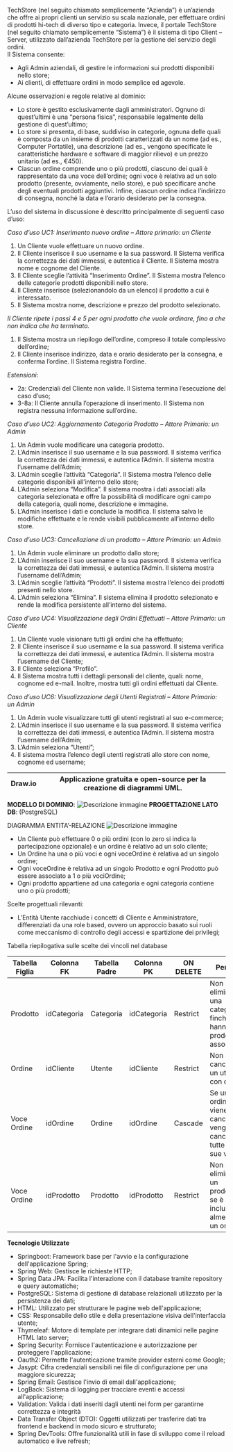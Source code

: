 TechStore (nel seguito chiamato semplicemente “Azienda”) è un’azienda che offre ai propri clienti un servizio su scala nazionale, per effettuare ordini di prodotti hi-tech di diverso tipo e categoria. Invece, il portale TechStore (nel seguito chiamato semplicemente “Sistema”) è il sistema di tipo Client – Server, utilizzato dall’azienda TechStore per la gestione del servizio degli ordini.  
Il Sistema consente:

- Agli Admin aziendali, di gestire le informazioni sui prodotti disponibili nello store;
- Ai clienti, di effettuare ordini in modo semplice ed agevole.

Alcune osservazioni e regole relative al dominio:

- Lo store è gestito esclusivamente dagli amministratori. Ognuno di quest’ultimi è una “persona fisica”, responsabile legalmente della gestione di quest’ultimo;
- Lo store si presenta, di base, suddiviso in categorie, ognuna delle quali è composta da un insieme di prodotti caratterizzati da un nome (ad es., Computer Portatile), una descrizione (ad es., vengono specificate le caratteristiche hardware e software di maggior rilievo) e un prezzo unitario (ad es., €450).
- Ciascun ordine comprende uno o più prodotti, ciascuno dei quali è rappresentato da una voce dell’ordine; ogni voce è relativa ad un solo prodotto (presente, ovviamente, nello store), e può specificare anche degli eventuali prodotti aggiuntivi. Infine, ciascun ordine indica l’indirizzo di consegna, nonché la data e l’orario desiderato per la consegna. 

L’uso del sistema in discussione è descritto principalmente di seguenti caso d’uso:

_Caso d’uso UC1: Inserimento nuovo ordine – Attore primario: un Cliente_

1. Un Cliente vuole effettuare un nuovo ordine.
2. Il Cliente inserisce il suo username e la sua password. Il Sistema verifica la correttezza dei dati immessi, e autentica il Cliente. Il Sistema mostra nome e cognome del Cliente.
3. Il Cliente sceglie l’attività “Inserimento Ordine”. Il Sistema mostra l’elenco delle categorie prodotti disponibili nello store.
4. Il Cliente inserisce (selezionandolo da un elenco) il prodotto a cui è interessato.
5. Il Sistema mostra nome, descrizione e prezzo del prodotto selezionato.

_Il Cliente ripete i passi 4 e 5 per ogni prodotto che vuole ordinare, fino a che non indica che ha terminato._

1. Il Sistema mostra un riepilogo dell’ordine, compreso il totale complessivo dell’ordine;
2. Il Cliente inserisce indirizzo, data e orario desiderato per la consegna, e conferma l’ordine. Il Sistema registra l’ordine.

_Estensioni_:

- 2a: Credenziali del Cliente non valide. Il Sistema termina l’esecuzione del caso d’uso;
- 3-8a: Il Cliente annulla l’operazione di inserimento. Il Sistema non registra nessuna informazione sull’ordine.

_Caso d’uso UC2: Aggiornamento Categoria Prodotto – Attore Primario: un Admin_

1. Un Admin vuole modificare una categoria prodotto.
2. L’Admin inserisce il suo username e la sua password. Il sistema verifica la correttezza dei dati immessi, e autentica l’Admin. Il sistema mostra l’username dell’Admin;
3. L’Admin sceglie l’attività “Categoria”. Il Sistema mostra l’elenco delle categorie disponibili all’interno dello store;
4. L’Admin seleziona “Modifica”. Il sistema mostra i dati associati alla categoria selezionata e offre la possibilità di modificare ogni campo della categoria, quali nome, descrizione e immagine.
5. L’Admin inserisce i dati e conclude la modifica. Il sistema salva le modifiche effettuate e le rende visibili pubblicamente all’interno dello store.

_Caso d’uso UC3: Cancellazione di un prodotto – Attore Primario: un Admin_

1. Un Admin vuole eliminare un prodotto dallo store;
2. L’Admin inserisce il suo username e la sua password. Il sistema verifica la correttezza dei dati immessi, e autentica l’Admin. Il sistema mostra l’username dell’Admin;
3. L’Admin sceglie l’attività “Prodotti”. Il sistema mostra l’elenco dei prodotti presenti nello store.
4. L’Admin seleziona “Elimina”. Il sistema elimina il prodotto selezionato e rende la modifica persistente all’interno del sistema.

_Caso d’uso UC4: Visualizzazione degli Ordini Effettuati – Attore Primario: un Cliente_

1. Un Cliente vuole visionare tutti gli ordini che ha effettuato;
2. Il Cliente inserisce il suo username e la sua password. Il sistema verifica la correttezza dei dati immessi, e autentica l’Admin. Il sistema mostra l’username del Cliente;
3. Il Cliente seleziona “Profilo”.
4. Il Sistema mostra tutti i dettagli personali del cliente, quali: nome, cognome ed e-mail. Inoltre, mostra tutti gli ordini effettuati dal Cliente.

_Caso d’uso UC6: Visualizzazione degli Utenti Registrati – Attore Primario: un Admin_

1. Un Admin vuole visualizzare tutti gli utenti registrati al suo e-commerce;
2. L’Admin inserisce il suo username e la sua password. Il sistema verifica la correttezza dei dati immessi, e autentica l’Admin. Il sistema mostra l’username dell’Admin;
3. L’Admin seleziona “Utenti”;
4. Il sistema mostra l’elenco degli utenti registrati allo store con nome, cognome ed username;

| **Draw.io** | Applicazione gratuita e open-source per la creazione di diagrammi UML. |
| --- | --- |

**MODELLO DI DOMINIO**:
![Descrizione immagine](img/ModelloDiDominio.png)
**PROGETTAZIONE LATO DB**: (PostgreSQL)

DIAGRAMMA ENTITA’-RELAZIONE
![Descrizione immagine](img/DiagrammaER.png)

- Un Cliente può effettuare 0 o più ordini (con lo zero si indica la partecipazione opzionale) e un ordine è relativo ad un solo cliente;
- Un Ordine ha una o più voci e ogni voceOrdine è relativa ad un singolo ordine;
- Ogni voceOrdine è relativa ad un singolo Prodotto e ogni Prodotto può essere associato a 1 o più vociOrdine;
- Ogni prodotto appartiene ad una categoria e ogni categoria contiene uno o più prodotti;

Scelte progettuali rilevanti:

- L’Entità Utente racchiude i concetti di Cliente e Amministratore, differenziati da una role based, ovvero un approccio basato sui ruoli come meccanismo di controllo degli accessi e spartizione dei privilegi;

Tabella riepilogativa sulle scelte dei vincoli nel database

| Tabella Figlia | Colonna FK | Tabella Padre | Colonna PK | ON DELETE | Perché | ON UPDATE | Perché |
| --- | --- | --- | --- | --- | --- | --- | --- |
| Prodotto | idCategoria | Categoria | idCategoria | Restrict | Non si può eliminare una categoria finché si hanno prodotti associati | Cascade | Se l’ID categoria cambia, aggiorna automaticamente i riferimenti nei prodotti |
| Ordine | idCliente | Utente | idCliente | Restrict | Non si può cancellare un utente con ordini | Cascade | Se si aggiorna l’ID utente(raro), lo aggiorna anche in ordine |
| Voce  <br>Ordine | idOrdine | Ordine | idOrdine | Cascade | Se un ordine viene cancellato, vengono cancellate tutte le sue voci | Cascade | Se l’ID dell’ordine cambia, lo aggiorna automaticamente anche nelle voci |
| Voce  <br>Ordine | idProdotto | Prodotto | idProdotto | Restrict | Non si può eliminare un prodotto se è stato incluso almeno in un ordine | Cascade | Se l’ID prodotto cambia (raro), aggiorna automaticamente il riferimento in VoceOrdine. |

**Tecnologie Utilizzate**
- Springboot: Framework base per l'avvio e la configurazione dell'applicazione Spring;
- Spring Web: Gestisce le richieste HTTP;
- Spring Data JPA: Facilita l'interazione con il database tramite repository e query automatiche;
- PostgreSQL: Sistema di gestione di database relazionali utilizzato per la persistenza dei dati;
- HTML: Utilizzato per strutturare le pagine web dell'applicazione;
- CSS: Responsabile dello stile e della presentazione visiva dell'interfaccia utente;
- Thymeleaf: Motore di template per integrare dati dinamici nelle pagine HTML lato server;
- Spring Security: Fornisce l'autenticazione e autorizzazione per proteggere l'applicazione;
- Oauth2: Permette l'autenticazione tramite provider esterni come Google;
- Jasypt: Cifra credenziali sensibili nei file di configurazione per una maggiore sicurezza;
- Spring Email: Gestisce l'invio di email dall'applicazione;
- LogBack: Sistema di logging per tracciare eventi e accessi all'applicazione;
- Validation: Valida i dati inseriti dagli utenti nei form per garantirne correttezza e integrità
- Data Transfer Object (DTO): Oggetti utilizzati per trasferire dati tra frontend e backend in modo sicuro e strutturato;
- Spring DevTools: Offre funzionalità utili in fase di sviluppo come il reload automatico e live refresh;
